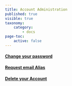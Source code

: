 ```yaml
---
title: Account Administration
published: true
visible: true
taxonomy:
    category:
        - docs
page-toc:
    active: false
---
```



#### [Change your password](password-change/)

#### [Request email Alias](alias-request)

#### [Delete your Account](account-deletion)

